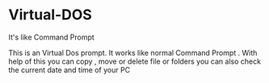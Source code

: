 # Virtual-DOS
It's like Command Prompt

This is an Virtual Dos prompt.
It works like normal Command Prompt .
With help of this you can copy , move or delete file or folders
you can also check the current date and time of your PC
